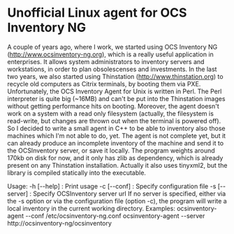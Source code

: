 Unofficial Linux agent for OCS Inventory NG
=====
A couple of years ago, where I work, we started using OCS Inventory NG (http://www.ocsinventory-ng.org), which
is a really useful application in enterprises. It allows system administrators to inventory servers and workstations,
in order to plan obsolescenses and investments.
In the last two years, we also started using Thinstation (http://www.thinstation.org) to recycle old computers
as Citrix terminals, by booting them via PXE.
Unfortunately, the OCS Inventory Agent for Unix is written in Perl. The Perl interpreter is quite big (~16MB) and
can't be put into the Thinstation images without getting performance hits on booting. Moreover, the agent doesn't
work on a system with a read only filesystem (actually, the filesystem is read-write, but changes are thrown out
when the terminal is powered off).
So I decided to write a small agent in C++ to be able to inventory also those machines which I'm not able to do, yet.
The agent is not complete yet, but it can already produce an incomplete inventory of the machine and send it to the 
OCSInventory server, or save it locally.
The program weights around 170kb on disk for now, and it only has zlib as dependency, which is already present on any
Thinstation installation.
Actually it also uses tinyxml2, but the library is compiled statically into the executable.

Usage:
-h [--help]         : Print usage
-c [--conf]         : Specify configuration file
-s [--server]       : Specify OCSInventory server url
If no server is specified, either via the -s option or via the
configuration file (option -c), the program will write a local
inventory in the current working directory.
Examples:
    ocsinventory-agent --conf /etc/ocsinventory-ng.conf
    ocsinventory-agent --server http://ocsinventory-ng/ocsinventory
